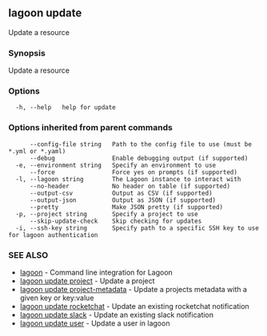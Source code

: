 ## lagoon update

Update a resource

### Synopsis

Update a resource

### Options

```
  -h, --help   help for update
```

### Options inherited from parent commands

```
      --config-file string   Path to the config file to use (must be *.yml or *.yaml)
      --debug                Enable debugging output (if supported)
  -e, --environment string   Specify an environment to use
      --force                Force yes on prompts (if supported)
  -l, --lagoon string        The Lagoon instance to interact with
      --no-header            No header on table (if supported)
      --output-csv           Output as CSV (if supported)
      --output-json          Output as JSON (if supported)
      --pretty               Make JSON pretty (if supported)
  -p, --project string       Specify a project to use
      --skip-update-check    Skip checking for updates
  -i, --ssh-key string       Specify path to a specific SSH key to use for lagoon authentication
```

### SEE ALSO

* [lagoon](lagoon.md)	 - Command line integration for Lagoon
* [lagoon update project](lagoon_update_project.md)	 - Update a project
* [lagoon update project-metadata](lagoon_update_project-metadata.md)	 - Update a projects metadata with a given key or key:value
* [lagoon update rocketchat](lagoon_update_rocketchat.md)	 - Update an existing rocketchat notification
* [lagoon update slack](lagoon_update_slack.md)	 - Update an existing slack notification
* [lagoon update user](lagoon_update_user.md)	 - Update a user in lagoon

